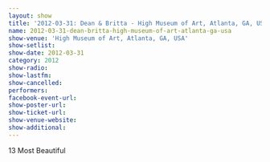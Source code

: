 ```yaml
---
layout: show
title: '2012-03-31: Dean & Britta - High Museum of Art, Atlanta, GA, USA'
name: 2012-03-31-dean-britta-high-museum-of-art-atlanta-ga-usa
show-venue: 'High Museum of Art, Atlanta, GA, USA'
show-setlist: 
show-date: 2012-03-31
category: 2012
show-radio: 
show-lastfm: 
show-cancelled: 
performers: 
facebook-event-url: 
show-poster-url: 
show-ticket-url: 
show-venue-website: 
show-additional: 
---
```


13 Most Beautiful